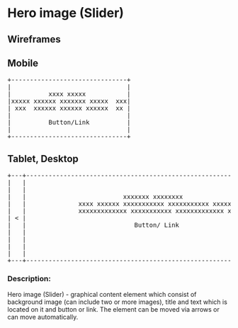 # **Hero image (Slider)**

## Wireframes

## Mobile


<pre>
+-------------------------------+
|                               |
|          xxxx xxxxx           |
|xxxxx xxxxxx xxxxxxx xxxxx  xxx|
| xxx  xxxxxx xxxxxx xxxxxx  xx |
|                               |
|          Button/Link          |
|                               |
+-------------------------------+
</pre>


## Tablet, Desktop
<pre>
+---+------------------------------------------------------------------------+---+
|   |                                                                        |   |
|   |                                                                        |   |
|   |                          xxxxxxx xxxxxxxx                              |   |
|   |              xxxx xxxxxx xxxxxxxxxxx xxxxxxxxxxx xxxxx xxx             |   |
|   |              xxxxxxxxxxxxx xxxxxxxxxxx xxxxxxxxxxxxx xxxxx             |   |
| < |                                                                        | > |
|   |                             Button/ Link                               |   |
|   |                                                                        |   |
|   |                                                                        |   |
|   |                                                                        |   |
|   |                                                                        |   |
+---+------------------------------------------------------------------------+---+
</pre>
### Description:
Hero image (Slider) - graphical content element which consist of background image (can include two or more images), title and text which is located on it and button or link. The element can be moved via arrows or can move automatically.
